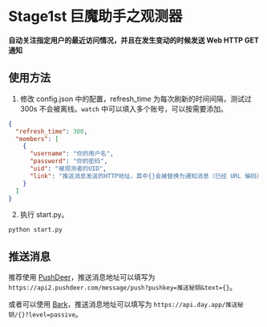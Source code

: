 # Stage1st 巨魔助手之观测器

**自动关注指定用户的最近访问情况，并且在发生变动的时候发送 Web HTTP GET 通知**

## 使用方法

1. 修改 config.json 中的配置，refresh_time 为每次刷新的时间间隔，测试过 300s 不会被离线。`watch` 中可以填入多个账号，可以按需要添加。

```json
{
  "refresh_time": 300,
  "members": [
    {
      "username": "你的用户名",
      "password": "你的密码",
      "uid": "被观测者的UID",
      "link": "推送消息发送的HTTP地址，其中{}会被替换为通知消息（已经 URL 编码）"
    }
  ]
}
```

2. 执行 start.py。

```shell
python start.py
```

## 推送消息

推荐使用 [PushDeer](https://github.com/easychen/pushdeer)，推送消息地址可以填写为 `https://api2.pushdeer.com/message/push?pushkey=推送秘钥&text={}`。

或者可以使用 [Bark](https://github.com/Finb/Bark)，推送消息地址可以填写为 `https://api.day.app/推送秘钥/{}?level=passive`。

